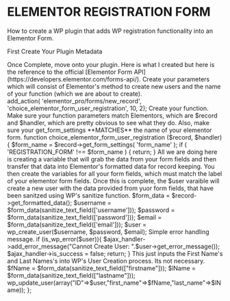 # ELEMENTOR REGISTRATION FORM
How to create a WP plugin that adds WP registration functionality into an Elementor Form.

First Create Your Plugin Metadata <br>

<?php 
/**
 * Plugin Name: Elementor Form User Registration
 * Description: Creates a new user using an Elementor Form
 * Version: 0.9
 * Author: Zach Desiatnyk
 * Author URI: http://www.zachdesiatnyk.com
 */ <br>
 
Once Complete, move onto your plugin. Here is what I created but here is the reference to the official [Elementor Form API](https://developers.elementor.com/forms-api/). Create your parameters which will consist of Elementor's method to create new users and the name of your function (which we are about to create). <br>

add_action( 'elementor_pro/forms/new_record', 'choice_elementor_form_user_registration', 10, 2);

 Create your function. Make sure your function parameters match Elementors, which are $record and $handler, which are pretty obvious to see what they do. Also, make sure your get_form_settings **MATCHES** the name of your elementor form.

function choice_elementor_form_user_registration ($record, $handler) {
    $form_name = $record->get_form_settings( 'form_name' );

    if ( 'REGISTRATION_FORM' !== $form_name ) {
        return;
    }
    
All we are doing here is creating a variable that will grab the data from your form fields and then transfer that data into Elementor's formatted data for record keeping. You then create the variables for all your form fields, which must match the label of your elementor form fields. Once this is complete, the $user varaible will create a new user with the data provided from yuor form fields, that have been sanitzed using WP's sanitize function.

    $form_data = $record->get_formatted_data();
    $username = $form_data(sanitize_text_field(['username']));
    $password = $form_data(sanitize_text_field(['password']));
    $email = $form_data(sanitize_text_field(['email']));
    $user = wp_create_user($username, $password, $email);

  Simple error handling message.
  
    if (is_wp_error($user)){ 
        $ajax_handler->add_error_message("Cannot Create User: ".$user->get_error_message());
        $ajax_handler->is_success = false;
        return;
    }
    
  This just inputs the First Name's and Last Names's into WP's User Creation process. Its not necessary.

    $fName = $form_data(sanitize_text_field(["firstname"]));
    $lName = $form_data(sanitize_text_field(["lastname"]));
    wp_update_user(array("ID"=>$user,"first_name"=>$fName,"last_name"=>$lName));
};
